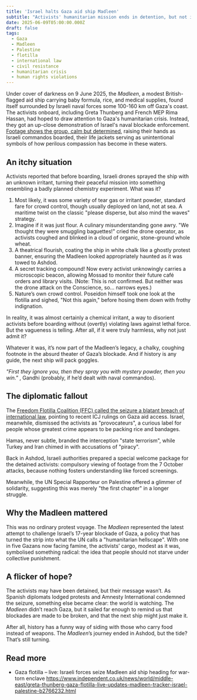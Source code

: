 ```yaml
---
title: 'Israel halts Gaza aid ship Madleen'
subtitle: "Activists' humanitarian mission ends in detention, but not in spirit."
date: 2025-06-09T05:00:00.000Z
draft: false
tags: 
  - Gaza
  - Madleen
  - Palestine
  - flotilla
  - international law
  - civil resistance
  - humanitarian crisis
  - human rights violations
---
```


Under cover of darkness on 9 June 2025, the *Madleen*, a modest British-flagged aid ship carrying baby formula, 
rice, and medical supplies, found itself surrounded by Israeli naval forces some 100-160 km off Gaza's coast. 
The activists onboard, including Greta Thunberg and French MEP Rima Hassan, had hoped to draw attention 
to Gaza's humanitarian crisis. Instead, they got an up-close demonstration of Israel's naval blockade enforcement. 
[Footage shows the group, calm but determined](https://freedomflotilla.org/2025/06/09/israeli-military-attacks-madleen-in-international-waters-weeks-after-bombing-of-conscience/), raising their hands as Israeli commandos boarded, their life jackets 
serving as unintentional symbols of how perilous compassion has become in these waters.  

## An itchy situation  

Activists reported that before boarding, Israeli drones sprayed the ship with an unknown irritant, turning their 
peaceful mission into something resembling a badly planned chemistry experiment. What was it?

1. Most likely, it was some variety of tear gas or irritant powder, standard fare for crowd control, though usually deployed on land, not at sea. A maritime twist on the classic "please disperse, but also mind the waves" strategy.
2. Imagine if it was just flour. A culinary misunderstanding gone awry. "We thought they were smuggling baguettes!" cried the drone operator, as activists coughed and blinked in a cloud of organic, stone-ground whole wheat.
3. A theatrical flourish, coating the ship in white chalk like a ghostly protest banner, ensuring the Madleen looked appropriately haunted as it was towed to Ashdod.
4. A secret tracking compound! Now every activist unknowingly carries a microscopic beacon, allowing Mossad to monitor their future café orders and library visits. (Note: This is not confirmed. But neither was the drone attack on the Conscience, so… narrows eyes.)
5. Nature’s own crowd control. Poseidon himself took one look at the flotilla and sighed, "Not this again," before hosing them down with frothy indignation.

In reality, it was almost certainly a chemical irritant, a way to disorient activists before boarding without (overtly) 
violating laws against lethal force. But the vagueness is telling. After all, if it were truly harmless, why not just 
admit it?

Whatever it was, it’s now part of the Madleen’s legacy, a chalky, coughing footnote in the absurd theater of Gaza’s 
blockade. And if history is any guide, the next ship will pack goggles.

*"First they ignore you, then they spray you with mystery powder, then you win."* , Gandhi (probably, if he’d dealt with 
naval commandos).

## The diplomatic fallout  

The [Freedom Flotilla Coalition 
(FFC) called the seizure a blatant breach of international law](https://freedomflotilla.org/2025/06/09/israeli-military-attacks-madleen-in-international-waters-weeks-after-bombing-of-conscience/), pointing to recent ICJ rulings on Gaza aid access. 
Israel, meanwhile, dismissed the activists as "provocateurs", a curious label for people whose greatest crime appears 
to be packing rice and bandages. 

Hamas, never subtle, branded the interception "state terrorism", while Turkey and Iran chimed in with accusations 
of "piracy". 

Back in Ashdod, Israeli authorities prepared a special welcome package for the detained activists: 
compulsory viewing of footage from the 7 October attacks, because nothing fosters understanding like forced screenings. 

Meanwhile, the UN Special Rapporteur on Palestine offered a glimmer of solidarity, suggesting this was merely "the 
first chapter" in a longer struggle.  

## Why the Madleen mattered  

This was no ordinary protest voyage. The *Madleen* represented the latest attempt to challenge Israel’s 17-year 
blockade of Gaza, a policy that has turned the strip into what the UN calls a "humanitarian hellscape". With one 
in five Gazans now facing famine, the activists’ cargo, modest as it was, symbolised something radical: the idea that 
people should not starve under collective punishment.

## A flicker of hope?  

The activists may have been detained, but their message wasn’t. As Spanish diplomats lodged protests and Amnesty 
International condemned the seizure, something else became clear: the world is watching. The *Madleen* didn’t 
reach Gaza, but it sailed far enough to remind us that blockades are made to be broken, and that the next ship 
might just make it.  

After all, history has a funny way of siding with those who carry food instead of weapons. The *Madleen*’s journey 
ended in Ashdod, but the tide? That’s still turning.

## Read more

* Gaza flotilla – live: Israeli forces seize Madleen aid ship heading for war-torn enclave https://www.independent.co.uk/news/world/middle-east/greta-thunberg-gaza-flotilla-live-updates-madleen-tracker-israel-palestine-b2766232.html